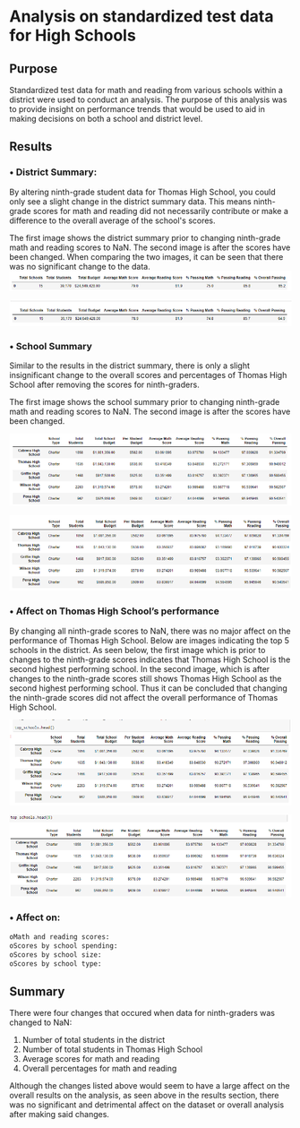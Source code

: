 # Analysis on standardized test data for High Schools
## Purpose

Standardized test data for math and reading from various schools within a district were used to conduct an analysis. The purpose of this analysis was to provide insight on performance trends that would be used to aid in making decisions on both a school and district level.

## Results

### •	District Summary: 
By altering ninth-grade student data for Thomas High School, you could only see a slight change in the district summary data. This means ninth-grade scores for math and reading did not necessarily contribute or make a difference to the overall average of the school's scores.
           
The first image shows the district summary prior to changing ninth-grade math and reading scores to NaN. The second image is after the scores have been changed. When comparing the two images, it can be seen that there was no significant change to the data.
![district_summary_before_ninth_grade_change](district_summary_before_ninth_grade_change.png)

![district_summary_after_ninth_grade_change](district_summary_after_ninth_grade_change.png)

### •	School Summary

Similar to the results in the district summary, there is only a slight insignificant change to the overall scores and percentages of Thomas High School after removing the scores for ninth-graders.

The first image shows the school summary prior to changing ninth-grade math and reading scores to NaN. The second image is after the scores have been changed. 

![school_summary_before_ninth_grade_change](school_summary_before_ninth_grade_change.png)

![school_summary_after_ninth_grade_change](school_summary_after_ninth_grade_change.png)

### •	Affect on Thomas High School’s performance

By changing all ninth-grade scores to NaN, there was no major affect on the performance of Thomas High School. Below are images indicating the top 5 schools in the district. As seen below, the first image which is prior to changes to the ninth-grade scores indicates that Thomas High School is the second highest performing school. In the second image, which is after changes to the ninth-grade scores still shows Thomas High School as the second highest performing school. Thus it can be concluded that changing the ninth-grade scores did not affect the overall performance of Thomas High School.

![top5_before_ninth_grade_change](top5_before_ninth_grade_change.png)

![top5_after_ninth_grade_change](top5_after_ninth_grade_change.png)

### •	Affect on:
    oMath and reading scores:
    oScores by school spending:
    oScores by school size:
    oScores by school type:




## Summary

There were four changes that occured when data for ninth-graders was changed to NaN: 

1. Number of total students in the district
2. Number of total students in Thomas High School
3. Average scores for math and reading
4. Overall percentages for math and reading

Although the changes listed above would seem to have a large affect on the overall results on the analysis, as seen above in the results section, there was no significant and detrimental affect on the dataset or overall analysis after making said changes.

